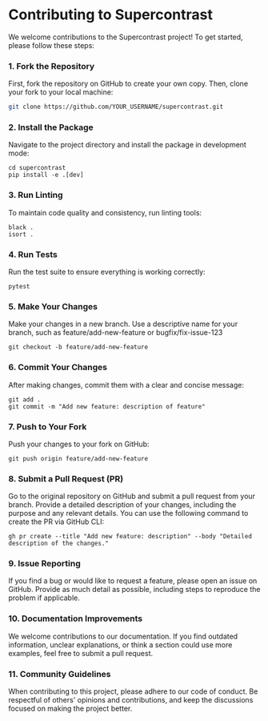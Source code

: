 # Contributing to Supercontrast

We welcome contributions to the Supercontrast project! To get started, please follow these steps:

### 1. Fork the Repository

First, fork the repository on GitHub to create your own copy. Then, clone your fork to your local machine:

```bash
git clone https://github.com/YOUR_USERNAME/supercontrast.git
```

### 2. Install the Package
Navigate to the project directory and install the package in development mode:

``` 
cd supercontrast
pip install -e .[dev]

```

### 3. Run Linting
To maintain code quality and consistency, run linting tools:

```
black .
isort .
```
### 4. Run Tests
Run the test suite to ensure everything is working correctly:
```
pytest

```
### 5. Make Your Changes
Make your changes in a new branch. Use a descriptive name for your branch, such as feature/add-new-feature or bugfix/fix-issue-123

```
git checkout -b feature/add-new-feature

```


### 6. Commit Your Changes
After making changes, commit them with a clear and concise message:

```
git add .
git commit -m "Add new feature: description of feature"
```

### 7. Push to Your Fork
Push your changes to your fork on GitHub:
```
git push origin feature/add-new-feature
```

### 8. Submit a Pull Request (PR)
Go to the original repository on GitHub and submit a pull request from your branch. Provide a detailed description of your changes, including the purpose and any relevant details. You can use the following command to create the PR via GitHub CLI:

```
gh pr create --title "Add new feature: description" --body "Detailed description of the changes."

```


### 9. Issue Reporting

If you find a bug or would like to request a feature, please open an issue on GitHub. Provide as much detail as possible, including steps to reproduce the problem if applicable.


### 10. Documentation Improvements

We welcome contributions to our documentation. If you find outdated information, unclear explanations, or think a section could use more examples, feel free to submit a pull request.


### 11. Community Guidelines

When contributing to this project, please adhere to our code of conduct. Be respectful of others' opinions and contributions, and keep the discussions focused on making the project better.







